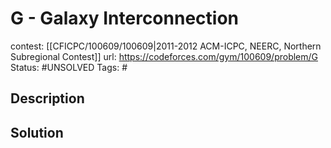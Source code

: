 # G - Galaxy Interconnection

contest: [[CFICPC/100609/100609|2011-2012 ACM-ICPC, NEERC, Northern Subregional Contest]]
url: https://codeforces.com/gym/100609/problem/G
Status: #UNSOLVED
Tags: #

## Description

## Solution


